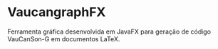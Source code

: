 # VaucangraphFX
Ferramenta gráfica desenvolvida em JavaFX para geração de código VauCanSon-G em documentos LaTeX.
